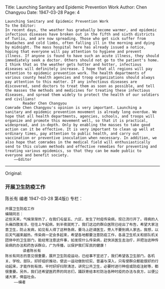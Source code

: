 Title: Launching Sanitary and Epidemic Prevention Work
Author: Chen Changyou
Date: 1947-03-28
Page: 4

    Launching Sanitary and Epidemic Prevention Work
    To the Editor:
    In recent days, the weather has gradually become warmer, and epidemic infectious diseases have broken out in the fifth and sixth districts of Tunliu, and are now spreading. Those who get sick suffer from headaches and cold limbs, often falling ill in the morning and dying by midnight. The mass hospital here has already issued a notice, hoping that everyone will pay attention to hygiene and prevent illness. If anyone is found to have such an acute illness, they should immediately seek a doctor. Others should not go to the patient's home. I think that as the weather gets hotter and hotter, infectious diseases will definitely increase. I hope that all regions will pay attention to epidemic prevention work. The health departments of various county health agencies and troop organizations should always pay attention to this matter. If any infectious diseases are discovered, send doctors to treat them as soon as possible, and tell the masses the methods and medicines for treating these infectious diseases, and spread them widely to protect the health of our soldiers and civilians!
            Reader Chen Changyou
    Comrade Chen Changyou's opinion is very important. Launching a sanitary and epidemic prevention movement is already long overdue. We hope that all health departments, agencies, schools, and troops will organize and promote this movement well, so that it is practical, widespread, and in-depth. Only by enabling the masses to take good action can it be effective. It is very important to clean up well at ordinary times, pay attention to public health, and carry out vaccination or preventive inoculation when necessary. In addition, we also hope that comrades in the medical field will enthusiastically send to this column methods and effective remedies for preventing and treating various epidemics, so that they can be made public to everyone and benefit society.
        ——Editor



<hr /> 

Original: 


### 开展卫生防疫工作
陈长有  编者
1947-03-28
第4版()
专栏：

    开展卫生防疫工作
    编辑同志：
    近些天来，气候渐渐热了，在我们屯留五、六区，发生了时疫传染病，现已流行开了。得病的人头痛四肢发凉，往往上午起病，到半夜就死了。我们这边的群众医院已经出了布告，希望大家注意卫生，防止发病，如见有人得了这种急病，要马上赶请医生，旁人不要到病人家去。我想，以后天气越来越热，传染病一定会多起来，希望各地都要注意防疫工作，各县卫生机关和部队机关团体中的卫生部门，能经常注意这件事，如发现什么传染病，赶快派医生去治疗，并把治这种传染病的办法和药告诉群众，广为传播，以保护我们军民的健康！
            读者陈长有
    陈长有同志的意见很重要，展开卫生防疫运动，已经事不宜迟了，我们希望各卫生部门，各机关、学校、部队，好好组织推动，使这一运动做到切实、普遍与深入，只有使群众都能很好的行动起来，才能作到有效。平时好好扫除清洁，讲究公共卫生，必要时进行种痘或防疫注射等，都很重要。另外，我们还希望医药界的同志们，踊跃寄给本栏防治各种时疫的办法与良方，以便公诸大家，俾益社会。
        ——编者
